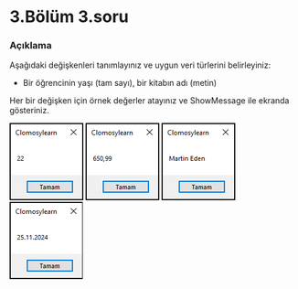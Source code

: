 # 3.Bölüm 3.soru

### Açıklama
Aşağıdaki değişkenleri tanımlayınız ve uygun veri türlerini belirleyiniz:

* Bir öğrencinin yaşı (tam sayı), bir kitabın adı (metin)

Her bir değişken için örnek değerler atayınız ve ShowMessage ile ekranda gösteriniz.

![Bolum 3-Soru 3- Çıktı 1](Bolum3_3_Cikti1.png)
![Bolum 3-Soru 3- Çıktı 2](Bolum3_3_Cikti2.png)
![Bolum 3-Soru 3- Çıktı 3](Bolum3_3_Cikti3.png)
![Bolum 3-Soru 3- Çıktı 4](Bolum3_3_Cikti4.png)